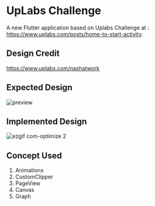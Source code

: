 # UpLabs Challenge

A new Flutter application based on Uplabs Challenge at : https://www.uplabs.com/posts/home-to-start-activity.

## Design Credit
https://www.uplabs.com/nashatwork

## Expected Design
![preview](https://user-images.githubusercontent.com/16761273/52356391-20f71e00-2a5a-11e9-84f4-c470e89c6f78.gif)

## Implemented Design
![ezgif com-optimize 2](https://user-images.githubusercontent.com/16761273/52357878-f3f83a80-2a5c-11e9-996a-089209895a3e.gif)

## Concept Used
1. Animations
2. CustomClipper
3. PageView
4. Canvas
4. Graph
